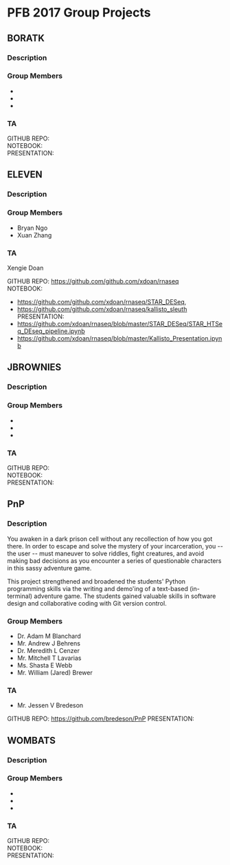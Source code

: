 # PFB 2017 Group Projects


## BORATK
### Description

### Group Members
-
-
-

### TA

GITHUB REPO:  
NOTEBOOK:   
PRESENTATION:  


## ELEVEN
### Description

### Group Members
- Bryan Ngo
- Xuan Zhang

### TA
Xengie Doan

GITHUB REPO:  https://github.com/github.com/xdoan/rnaseq  
NOTEBOOK:    
 - https://github.com/github.com/xdoan/rnaseq/STAR_DESeq,
 - https://github.com/github.com/xdoan/rnaseq/kallisto_sleuth  
PRESENTATION:  
- https://github.com/xdoan/rnaseq/blob/master/STAR_DESeq/STAR_HTSeq_DEseq_pipeline.ipynb
- https://github.com/xdoan/rnaseq/blob/master/Kallisto_Presentation.ipynb




## JBROWNIES
### Description

### Group Members
-
-
-

### TA

GITHUB REPO:  
NOTEBOOK:   
PRESENTATION:  


## PnP
### Description
You awaken in a dark prison cell without any recollection of how you got there. In order to escape and solve the mystery of your incarceration, you -- the user -- must maneuver to solve riddles, fight creatures, and avoid making bad decisions as you encounter a series of questionable characters in this sassy adventure game.

This project strengthened and broadened the students' Python programming skills via the writing and demo'ing of a text-based (in-terminal) adventure game. The students gained valuable skills in software design and collaborative coding with Git version control.  

### Group Members
- Dr. Adam M Blanchard
- Mr. Andrew J Behrens
- Dr. Meredith L Cenzer
- Mr. Mitchell T Lavarias
- Ms. Shasta E Webb
- Mr. William (Jared) Brewer

### TA
- Mr. Jessen V Bredeson

GITHUB REPO: https://github.com/bredeson/PnP
PRESENTATION: 


## WOMBATS
### Description

### Group Members
-
-
-

### TA

GITHUB REPO:  
NOTEBOOK:   
PRESENTATION:  

